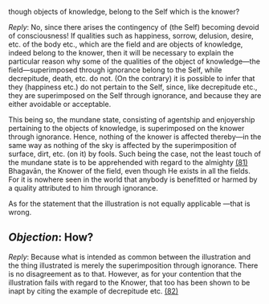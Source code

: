 though objects of knowledge, belong to the Self which is the knower?

*Reply*: No, since there arises the contingency of (the Self) becoming devoid of consciousness! If qualities such as happiness, sorrow, delusion, desire, etc. of the body etc., which are the field and are objects of knowledge, indeed belong to the knower, then it will be necessary to explain the particular reason why some of the qualities of the object of knowledge—the field—superimposed through ignorance belong to the Self, while decrepitude, death, etc. do not. (On the contrary) it is possible to infer that they (happiness etc.) do not pertain to the Self, since, like decrepitude etc., they are superimposed on the Self through ignorance, and because they are either avoidable or acceptable.

This being so, the mundane state, consisting of agentship and enjoyership pertaining to the objects of knowledge, is superimposed on the knower through ignorance. Hence, nothing of the knower is affected thereby—in the same way as nothing of the sky is affected by the superimposition of surface, dirt, etc. (on it) by fools. Such being the case, not the least touch of the mundane state is to be apprehended with regard to the almighty [\(81\)](#page--1-0) Bhagavān, the Knower of the field, even though He exists in all the fields. For it is nowhere seen in the world that anybody is benefitted or harmed by a quality attributed to him through ignorance.

As for the statement that the illustration is not equally applicable —that is wrong.

## *Objection*: How?

*Reply*: Because what is intended as common between the illustration and the thing illustrated is merely the superimposition through ignorance. There is no disagreement as to that. However, as for your contention that the illustration fails with regard to the Knower, that too has been shown to be inapt by citing the example of decrepitude etc. [\(82\)](#page--1-1)